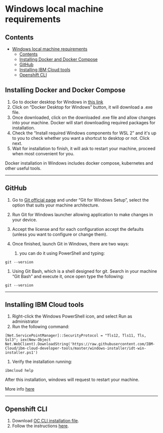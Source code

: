 # Windows local machine requirements

## Contents
- [Windows local machine requirements](#windows-local-machine-requirements)
  - [Contents](#contents)
  - [Installing Docker and Docker Compose](#installing-docker-and-docker-compose)
  - [GitHub](#github)
  - [Installing IBM Cloud tools](#installing-ibm-cloud-tools)
  - [Openshift CLI](#openshift-cli)


## Installing Docker and Docker Compose

1. Go to docker desktop for Windows in [this link](https://docs.docker.com/docker-for-windows/install/)
2. Click on “Docker Desktop for Windows” button, it will download a .exe file. 
3. Once downloaded, click on the downloaded .exe file and allow changes into your machine. Docker will start downloading required packages for installation.
4. Check the “Install required Windows components for WSL 2” and it's up to you to check whether you want a shortcut to desktop or not. Click next.
5. Wait for installation to finish, it will ask to restart your machine, proceed when most convenient for you.

Docker installation in Windows includes docker compose, kubernetes and other useful tools.

---

## GitHub
1. Go to [Git official page](https://git-scm.com/download/win) and under “Git for Windows Setup”, select the option that suits your machine architecture.
   
2. Run Git for Windows launcher allowing application to make changes in your device.
3. Accept the license and for each configuration accept the defaults (unless you want to configure or change them).
4. Once finished, launch Git in Windows, there are two ways:
   1.  you can do it using PowerShell and typing:
   
```
git --version
```

   1. Using Git Bash, which is a shell designed for git. Search in your machine “Git Bash” and execute it, once open type the following:

```
git --version
```

---  

## Installing IBM Cloud tools

1.  Right-click the Windows PowerShell icon, and select Run as administrator
2.  Run the following command:
```
[Net.ServicePointManager]::SecurityProtocol = "Tls12, Tls11, Tls, Ssl3"; iex(New-Object Net.WebClient).DownloadString('https://raw.githubusercontent.com/IBM-Cloud/ibm-cloud-developer-tools/master/windows-installer/idt-win-installer.ps1')
```  

1. Verify the installation running:

```
ibmcloud help
```

After this installation, windows will request to restart your machine.

More info [here](https://cloud.ibm.com/docs/cli?topic=cloud-cli-getting-started)

---

## Openshift CLI

1. Download [OC CLI installation file](https://mirror.openshift.com/pub/openshift-v4/clients/ocp/4.7.5/openshift-client-windows-4.7.5.zip).
2. Follow the instructions [here](https://docs.openshift.com/container-platform/4.6/cli_reference/openshift_cli/getting-started-cli.html#cli-installing-cli-on-windows_cli-developer-commands).
